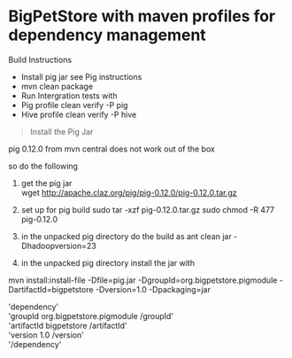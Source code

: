 BigPetStore with maven profiles for dependency management
==========================================================

Build Instructions

  - Install pig jar see Pig instructions
  -  mvn clean package
  - Run Intergration tests with
  - Pig profile clean verify -P pig
  - Hive profile clean verify -P hive

> Install the Pig Jar

pig 0.12.0 from mvn central does not work out of the box

so do the following  
1) get the pig jar  
wget http://apache.claz.org/pig/pig-0.12.0/pig-0.12.0.tar.gz  
2) set up for pig build
sudo tar -xzf pig-0.12.0.tar.gz
sudo chmod -R 477 pig-0.12.0

3) in the unpacked pig directory do the build as
ant clean jar -Dhadoopversion=23

4) in the unpacked pig directory install the jar with  

mvn install:install-file -Dfile=pig.jar -DgroupId=org.bigpetstore.pigmodule -DartifactId=bigpetstore -Dversion=1.0 -Dpackaging=jar

'dependency'  
'groupId org.bigpetstore.pigmodule /groupId'  
'artifactId bigpetstore /artifactId'  
'version 1.0 /version'  
'/dependency'

    